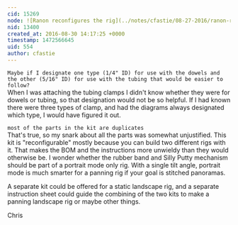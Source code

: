 ```yaml
---
cid: 15269
node: ![Ranon reconfigures the rig](../notes/cfastie/08-27-2016/ranon-reconfigures-the-rig)
nid: 13400
created_at: 2016-08-30 14:17:25 +0000
timestamp: 1472566645
uid: 554
author: cfastie
---
```


`Maybe if I designate one type (1/4" ID) for use with the dowels and the other (5/16" ID) for use with the tubing that would be easier to follow?`  
When I was attaching the tubing clamps I didn't know whether they were for dowels or tubing, so that designation would not be so helpful. If I had known there were three types of clamp, and had the diagrams always designated which type, I would have figured it out.

`most of the parts in the kit are duplicates`  
That's true, so my snark about all the parts was somewhat unjustified. This kit is "reconfigurable" mostly  because you can build two different rigs with it. That makes the BOM and the instructions more unwieldy than they would otherwise be. I wonder whether the rubber band and Silly Putty mechanism should be part of a portrait mode only rig. With a single tilt angle, portrait mode is much smarter for a panning rig if your goal is stitched panoramas. 

A separate kit could be offered for a static landscape rig, and a separate instruction sheet could guide the combining of the two kits to make a panning landscape rig or maybe other things. 

Chris
 
